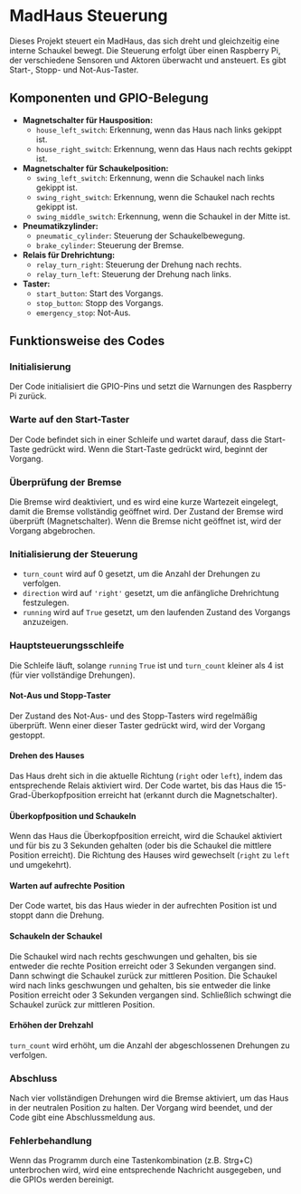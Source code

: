 # MadHaus Steuerung

Dieses Projekt steuert ein MadHaus, das sich dreht und gleichzeitig eine interne Schaukel bewegt. Die Steuerung erfolgt über einen Raspberry Pi, der verschiedene Sensoren und Aktoren überwacht und ansteuert. Es gibt Start-, Stopp- und Not-Aus-Taster.

## Komponenten und GPIO-Belegung

- **Magnetschalter für Hausposition:**
  - `house_left_switch`: Erkennung, wenn das Haus nach links gekippt ist.
  - `house_right_switch`: Erkennung, wenn das Haus nach rechts gekippt ist.
- **Magnetschalter für Schaukelposition:**
  - `swing_left_switch`: Erkennung, wenn die Schaukel nach links gekippt ist.
  - `swing_right_switch`: Erkennung, wenn die Schaukel nach rechts gekippt ist.
  - `swing_middle_switch`: Erkennung, wenn die Schaukel in der Mitte ist.
- **Pneumatikzylinder:**
  - `pneumatic_cylinder`: Steuerung der Schaukelbewegung.
  - `brake_cylinder`: Steuerung der Bremse.
- **Relais für Drehrichtung:**
  - `relay_turn_right`: Steuerung der Drehung nach rechts.
  - `relay_turn_left`: Steuerung der Drehung nach links.
- **Taster:**
  - `start_button`: Start des Vorgangs.
  - `stop_button`: Stopp des Vorgangs.
  - `emergency_stop`: Not-Aus.

## Funktionsweise des Codes

### Initialisierung

Der Code initialisiert die GPIO-Pins und setzt die Warnungen des Raspberry Pi zurück.

### Warte auf den Start-Taster

Der Code befindet sich in einer Schleife und wartet darauf, dass die Start-Taste gedrückt wird. Wenn die Start-Taste gedrückt wird, beginnt der Vorgang.

### Überprüfung der Bremse

Die Bremse wird deaktiviert, und es wird eine kurze Wartezeit eingelegt, damit die Bremse vollständig geöffnet wird. Der Zustand der Bremse wird überprüft (Magnetschalter). Wenn die Bremse nicht geöffnet ist, wird der Vorgang abgebrochen.

### Initialisierung der Steuerung

- `turn_count` wird auf 0 gesetzt, um die Anzahl der Drehungen zu verfolgen.
- `direction` wird auf `'right'` gesetzt, um die anfängliche Drehrichtung festzulegen.
- `running` wird auf `True` gesetzt, um den laufenden Zustand des Vorgangs anzuzeigen.

### Hauptsteuerungsschleife

Die Schleife läuft, solange `running` `True` ist und `turn_count` kleiner als 4 ist (für vier vollständige Drehungen).

#### Not-Aus und Stopp-Taster

Der Zustand des Not-Aus- und des Stopp-Tasters wird regelmäßig überprüft. Wenn einer dieser Taster gedrückt wird, wird der Vorgang gestoppt.

#### Drehen des Hauses

Das Haus dreht sich in die aktuelle Richtung (`right` oder `left`), indem das entsprechende Relais aktiviert wird. Der Code wartet, bis das Haus die 15-Grad-Überkopfposition erreicht hat (erkannt durch die Magnetschalter).

#### Überkopfposition und Schaukeln

Wenn das Haus die Überkopfposition erreicht, wird die Schaukel aktiviert und für bis zu 3 Sekunden gehalten (oder bis die Schaukel die mittlere Position erreicht). Die Richtung des Hauses wird gewechselt (`right` zu `left` und umgekehrt).

#### Warten auf aufrechte Position

Der Code wartet, bis das Haus wieder in der aufrechten Position ist und stoppt dann die Drehung.

#### Schaukeln der Schaukel

Die Schaukel wird nach rechts geschwungen und gehalten, bis sie entweder die rechte Position erreicht oder 3 Sekunden vergangen sind. Dann schwingt die Schaukel zurück zur mittleren Position. Die Schaukel wird nach links geschwungen und gehalten, bis sie entweder die linke Position erreicht oder 3 Sekunden vergangen sind. Schließlich schwingt die Schaukel zurück zur mittleren Position.

#### Erhöhen der Drehzahl

`turn_count` wird erhöht, um die Anzahl der abgeschlossenen Drehungen zu verfolgen.

### Abschluss

Nach vier vollständigen Drehungen wird die Bremse aktiviert, um das Haus in der neutralen Position zu halten. Der Vorgang wird beendet, und der Code gibt eine Abschlussmeldung aus.

### Fehlerbehandlung

Wenn das Programm durch eine Tastenkombination (z.B. Strg+C) unterbrochen wird, wird eine entsprechende Nachricht ausgegeben, und die GPIOs werden bereinigt.
